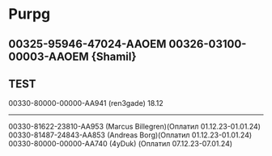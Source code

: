 # Purpg
00325-95946-47024-AAOEM
00326-03100-00003-AAOEM {Shamil}
-------
TEST
-------
00330-80000-00000-AA941 (ren3gade) 18.12



-------
00330-81622-23810-AA953 (Marcus Billegren)(Оплатил 01.12.23-01.01.24)
00330-81487-24843-AA853 (Andreas Borg)(Оплатил 01.12.23-01.01.24)
00330-80000-00000-AA740 (4yDuk) (Оплатил 07.12.23-07.01.24)

